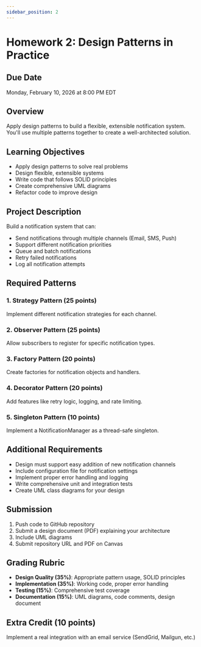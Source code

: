 ```yaml
---
sidebar_position: 2
---
```


# Homework 2: Design Patterns in Practice

## Due Date
Monday, February 10, 2026 at 8:00 PM EDT

## Overview

Apply design patterns to build a flexible, extensible notification system. You'll use multiple patterns together to create a well-architected solution.

## Learning Objectives

- Apply design patterns to solve real problems
- Design flexible, extensible systems
- Write code that follows SOLID principles
- Create comprehensive UML diagrams
- Refactor code to improve design

## Project Description

Build a notification system that can:
- Send notifications through multiple channels (Email, SMS, Push)
- Support different notification priorities
- Queue and batch notifications
- Retry failed notifications
- Log all notification attempts

## Required Patterns

### 1. Strategy Pattern (25 points)
Implement different notification strategies for each channel.

### 2. Observer Pattern (25 points)
Allow subscribers to register for specific notification types.

### 3. Factory Pattern (20 points)
Create factories for notification objects and handlers.

### 4. Decorator Pattern (20 points)
Add features like retry logic, logging, and rate limiting.

### 5. Singleton Pattern (10 points)
Implement a NotificationManager as a thread-safe singleton.

## Additional Requirements

- Design must support easy addition of new notification channels
- Include configuration file for notification settings
- Implement proper error handling and logging
- Write comprehensive unit and integration tests
- Create UML class diagrams for your design

## Submission

1. Push code to GitHub repository
2. Submit a design document (PDF) explaining your architecture
3. Include UML diagrams
4. Submit repository URL and PDF on Canvas

## Grading Rubric

- **Design Quality (35%)**: Appropriate pattern usage, SOLID principles
- **Implementation (35%)**: Working code, proper error handling
- **Testing (15%)**: Comprehensive test coverage
- **Documentation (15%)**: UML diagrams, code comments, design document

## Extra Credit (10 points)

Implement a real integration with an email service (SendGrid, Mailgun, etc.)

